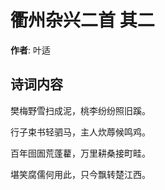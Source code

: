# 衢州杂兴二首  其二

**作者**: 叶适

## 诗词内容

樊梅野雪扫成泥，桃李纷纷照旧蹊。

行子束书轻驷马，主人炊蓐候鸣鸡。

百年囹圄荒蓬藋，万里耕桑接町畦。

堪笑腐儒何用此，只今飘转楚江西。

